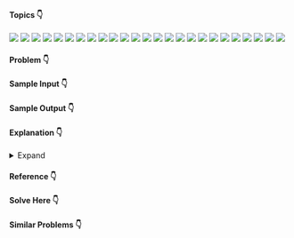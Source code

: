 #### Topics :point_down:
![](https://img.shields.io/badge/-array-wheat) 
![](https://img.shields.io/badge/-back--tracking-wheat)
![](https://img.shields.io/badge/-base--conversion-wheat) 
![](https://img.shields.io/badge/-binary--search-wheat)
![](https://img.shields.io/badge/-binary--search--tree-wheat)
![](https://img.shields.io/badge/-binary--tree-wheat)
![](https://img.shields.io/badge/-bit--manipulation-wheat)
![](https://img.shields.io/badge/-dynamic--programming-wheat) 
![](https://img.shields.io/badge/-graph-wheat)
![](https://img.shields.io/badge/-greedy-wheat)
![](https://img.shields.io/badge/-hash--map-wheat) 
![](https://img.shields.io/badge/-hash--set-wheat)
![](https://img.shields.io/badge/-heap-wheat) 
![](https://img.shields.io/badge/-linked--list-wheat)
![](https://img.shields.io/badge/-math-wheat)
![](https://img.shields.io/badge/-merge--sort-wheat)
![](https://img.shields.io/badge/-modulus-wheat) 
![](https://img.shields.io/badge/-queue-wheat) 
![](https://img.shields.io/badge/-quick--sort-wheat) 
![](https://img.shields.io/badge/-recursion-wheat)
![](https://img.shields.io/badge/-sorting-wheat)
![](https://img.shields.io/badge/-stack-wheat)
![](https://img.shields.io/badge/-string-wheat)
![](https://img.shields.io/badge/-two--pointer-wheat)
![](https://img.shields.io/badge/-sliding--window--technique-wheat)


#### Problem :point_down:

#### Sample Input :point_down:

#### Sample Output :point_down:

#### Explanation :point_down:

<details>
<summary>Expand</summary>

#### Python :point_down:
```py

```  
#### Explanation :point_down:

#### Time Complexity :point_down:
```

```
#### Space Complexity :point_down:
```

```
</details>

#### Reference :point_down:

#### Solve Here :point_down:

#### Similar Problems :point_down:
